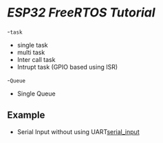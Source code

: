 # _ESP32 FreeRTOS Tutorial_

-`task`
* single task
* multi task
* Inter call task
* Intrupt task (GPIO based using ISR)

-`Queue`
* Single Queue

## Example
* Serial Input without using UART[serial_input](/serial_input/)
